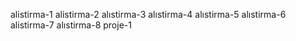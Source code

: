 alistirma-1
alistirma-2
alıstirma-3
alıstirma-4
alıstirma-5
alıstirma-6
alistirma-7
alıstirma-8
proje-1
